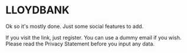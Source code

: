 # LLOYDBANK

Ok so it's mostly done. Just some social features to add. 

If you visit the link, just register. You can use a dummy email if you wish. Please read the Privacy Statement before you input any data.

